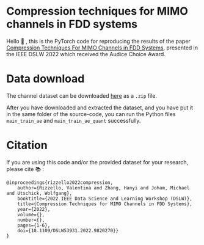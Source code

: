 # Compression techniques for MIMO channels in FDD systems

Hello 👋 , this is the PyTorch code for reproducing the results of the paper [Compression Techniques For MIMO Channels in FDD Systems](https://ieeexplore.ieee.org/document/9820270), presented in the IEEE DSLW 2022 which received the Audice Choice Award.

# Data download

The channel dataset can be downloaded [here](https://drive.google.com/file/d/1hr_qP8EMameVhbFwu2A1WMJJrZy14ucw/view?usp=sharing) as a `.zip` file.

After you have downloaded and extracted the dataset, and you have put it in the same folder of the source-code, you can run the Python files `main_train_ae` and `main_train_ae_quant` successfully.

# Citation

If you are using this code and/or the provided dataset for your research, please cite 📚 :
```
@inproceedings{rizzello2022compression,
    author={Rizzello, Valentina and Zhang, Hanyi and Joham, Michael and Utschick, Wolfgang},  
    booktitle={2022 IEEE Data Science and Learning Workshop (DSLW)},   
    title={Compression Techniques for MIMO Channels in FDD Systems},   
    year={2022},  
    volume={},  
    number={},  
    pages={1-6},  
    doi={10.1109/DSLW53931.2022.9820270}}
}
```
